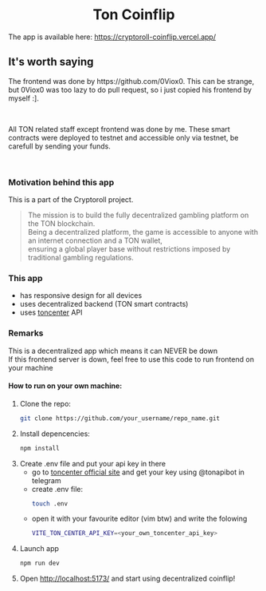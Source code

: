 <h1 align="center">Ton Coinflip</h1>

The app is available here: https://cryptoroll-coinflip.vercel.app/

<h2>It's worth saying</h2>
<p>The frontend was done by https://github.com/0Viox0. This can be strange, but 0Viox0 was too lazy to do pull request, so i just copied his frontend by myself :].</p><br>
<p>All TON related staff except frontend was done by me. These smart contracts were deployed to testnet and accessible only via testnet, be carefull by sending your funds.</p><br>
<h3>Motivation behind this app</h3>
This is a part of the Cryptoroll project.

> <p>The mission is to build the fully decentralized gambling platform on the TON blockchain. <br>
> Being a decentralized platform, the game is accessible to anyone with an internet connection and a TON wallet, <br>
> ensuring a global player base without restrictions imposed by traditional gambling regulations.</p>

### This app
* has responsive design for all devices
* uses decentralized backend (TON smart contracts)
* uses [toncenter](https://toncenter.com/) API

### Remarks

<p>
  This is a decentralized app which means it can NEVER be down <br>
  If this frontend server is down, feel free to use this code to run frontend on your machine
</p>

#### How to run on your own machine:
1. Clone the repo:
   ```sh
   git clone https://github.com/your_username/repo_name.git
   ```
2. Install depencencies:
   ```sh
   npm install
   ```
3. Create .env file and put your api key in there
     * go to [toncenter official site](https://toncenter.com/) and get your key using @tonapibot in telegram
     * create .env file:
       ```sh
       touch .env
       ```
     * open it with your favourite editor (vim btw) and write the folowing
       ```sh
       VITE_TON_CENTER_API_KEY=<your_own_toncenter_api_key>
       ```
4. Launch app
   ```sh
   npm run dev
   ```
5. Open [http://localhost:5173/](http://localhost:5173) and start using decentralized coinflip!
